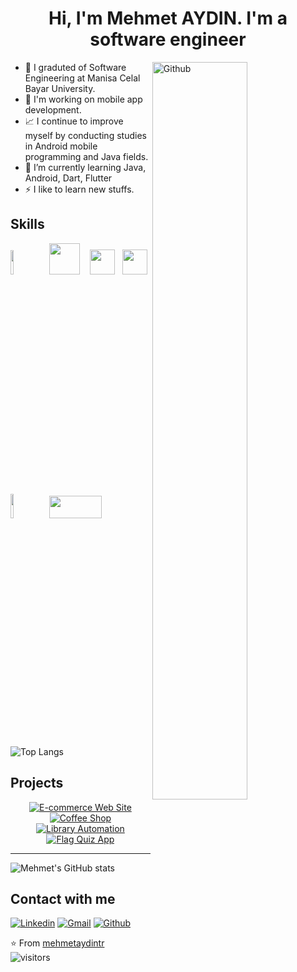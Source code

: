 <h1 align="center">Hi, I'm Mehmet AYDIN. I'm a software engineer</h1>

<a href="https://github.com/mehmetaydintr">
    <img width="55%" align="right" alt="Github" src="https://raw.githubusercontent.com/onimur/.github/master/.resources/git-header.svg" />
</a>

+ 💼 I graduted of Software Engineering at Manisa Celal Bayar University.
+ 📱 I'm working on mobile app development.
+ 📈 I continue to improve myself by conducting studies in Android mobile programming and Java fields.
+ 🌱 I’m currently learning Java, Android, Dart, Flutter
+ ⚡ I like to learn new stuffs.

## Skills

<p>
  <div>
    <img width="10%" src="https://www.vectorlogo.zone/logos/java/java-ar21.svg">
  	&nbsp;
  	<img src="https://2.bp.blogspot.com/-tzm1twY_ENM/XlCRuI0ZkRI/AAAAAAAAOso/BmNOUANXWxwc5vwslNw3WpjrDlgs9PuwQCLcBGAsYHQ/s1600/pasted%2Bimage%2B0.png" width="49" height="50">
  	&nbsp;&nbsp;
  	<img src="https://visualstudio.microsoft.com/wp-content/uploads/2019/02/VSWinIcon_100x.png" width="40" height="40">
    &nbsp;
  	<img src="https://seeklogo.com/images/C/c-sharp-c-logo-02F17714BA-seeklogo.com.png" width="40" height="40">
    <img width="10%" src="https://www.vectorlogo.zone/logos/firebase/firebase-ar21.svg">
    &nbsp;
  	<img src="https://upload.wikimedia.org/wikipedia/commons/thumb/e/e0/Git-logo.svg/800px-Git-logo.svg.png" width="84" height="36">		
  	&nbsp;&nbsp;
  </div>    
</p>


![Top Langs](https://github-readme-stats.vercel.app/api/top-langs/?username=mehmetaydintr&layout=compact&exclude_repo=Atay_Bank,E_Ticaret_Sitesi&langs_count=8)     


## Projects
<p align="center">
  <a href="https://github.com/mehmetaydintr/E_Ticaret_Sitesi"><img title="E-commerce Web Site" src="https://github-readme-stats.vercel.app/api/pin/?username=mehmetaydintr&repo=E_Ticaret_Sitesi&theme=material-palenight"></a>
  <a href="https://github.com/mehmetaydintr/CoffeeShop"><img title="Coffee Shop" src="https://github-readme-stats.vercel.app/api/pin/?username=mehmetaydintr&repo=CoffeeShop&theme=material-palenight"></a>
  <a href="https://github.com/mehmetaydintr/Kutuphane_Otomasyonu_2"><img title="Library Automation" src="https://github-readme-stats.vercel.app/api/pin/?username=mehmetaydintr&repo=Kutuphane_Otomasyonu_2&theme=material-palenight"></a>
   <a href="https://github.com/mehmetaydintr/Bayrak_Quiz_App"><img title="Flag Quiz App" src="https://github-readme-stats.vercel.app/api/pin/?username=mehmetaydintr&repo=Bayrak_Quiz_App&theme=material-palenight"></a>
</p>

---

![Mehmet's GitHub stats](https://github-readme-stats.vercel.app/api?username=mehmetaydintr&show_icons=true&theme=tokyonight&hide=contribs)

## Contact with me
[![Linkedin](https://img.shields.io/badge/LinkedIn-0077B5?style=for-the-badge&logo=linkedin&logoColor=white)](https://www.linkedin.com/in/mehmetaydintr/)
[![Gmail](https://img.shields.io/badge/Gmail-D14836?style=for-the-badge&logo=gmail&logoColor=white)](mailto:maydn05@gmail.com)
[![Github](https://img.shields.io/badge/GitHub-100000?style=for-the-badge&logo=github&logoColor=white)](https://github.com/mehmetaydintr)

⭐️ From [mehmetaydintr](https://github.com/mehmetaydintr) &nbsp;&nbsp;&nbsp;&nbsp; <img align="center" alt="visitors" src="https://visitor-badge.glitch.me/badge?page_id=mehmetaydintr-github-profile" />


